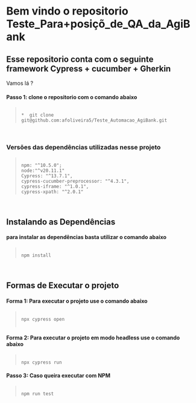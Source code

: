 # Bem vindo o repositorio Teste_Para+posiçõ_de_QA_da_AgiBank
## Esse repositorio conta com o seguinte framework Cypress + cucumber + Gherkin 


Vamos lá ?

#### Passo 1: clone o repositorio com o comando abaixo
>```
>
>*  git clone git@github.com:afoliveira5/Teste_Automacao_AgiBank.git
>
>```
&nbsp;

### Versões das dependências utilizadas nesse projeto
>```
>
>npm: "^10.5.0";
>node:"^v20.11.1"
>Cypress: "^13.7.1",
>cypress-cucumber-preprocessor: "^4.3.1",
>cypress-iframe: "^1.0.1",
>cypress-xpath: "^2.0.1"
>
>```
&nbsp;

## Instalando as Dependências
#### para instalar as dependências basta utilizar o comando abaixo
>```
>
>npm install
>
>```
&nbsp;

## Formas de Executar o projeto
#### Forma 1: Para executar o projeto use o comando abaixo
>```
>
>npx cypress open
>  
>```

#### Forma 2: Para executar o projeto em modo headless use o comando abaixo
>```
>
> npx cypress run
>
>```

#### Passo 3: Caso queira executar com NPM
>```
>
> npm run test
>
>```
